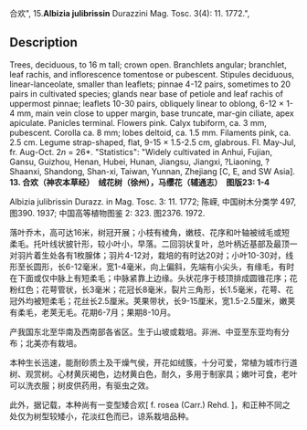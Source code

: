 合欢",
15.**Albizia julibrissin** Durazzini Mag. Tosc. 3(4): 11. 1772.",

## Description
Trees, deciduous, to 16 m tall; crown open. Branchlets angular; branchlet, leaf rachis, and inflorescence tomentose or pubescent. Stipules deciduous, linear-lanceolate, smaller than leaflets; pinnae 4-12 pairs, sometimes to 20 pairs in cultivated species; glands near base of petiole and leaf rachis of uppermost pinnae; leaflets 10-30 pairs, obliquely linear to oblong, 6-12 × 1-4 mm, main vein close to upper margin, base truncate, mar-gin ciliate, apex apiculate. Panicles terminal. Flowers pink. Calyx tubiform, ca. 3 mm, pubescent. Corolla ca. 8 mm; lobes deltoid, ca. 1.5 mm. Filaments pink, ca. 2.5 cm. Legume strap-shaped, flat, 9-15 × 1.5-2.5 cm, glabrous. Fl. May-Jul, fr. Aug-Oct. 2*n* = 26*.
  "Statistics": "Widely cultivated in Anhui, Fujian, Gansu, Guizhou, Henan, Hubei, Hunan, Jiangsu, Jiangxi, ?Liaoning, ?Shaanxi, Shandong, Shan-xi, Taiwan, Yunnan, Zhejiang [C, E, and SW Asia].
**13. 合欢（神农本草经）　绒花树（徐州），马缨花（辅通志）　图版23: 1-4**

Albizia julibrissin Durazz. in Mag. Tosc. 3: 11. 1772; 陈嵘, 中国树木分类学 497, 图390. 1937; 中国高等植物图鉴 2: 323. 图2376. 1972.

落叶乔木，高可达16米，树冠开展；小枝有棱角，嫩枝、花序和叶轴被绒毛或短柔毛。托叶线状披针形，较小叶小，早落。二回羽状复叶，总叶柄近基部及最顶一对羽片着生处各有1枚腺体；羽片4-12对，栽培的有时达20对；小叶10-30对，线形至长圆形，长6-12毫米，宽1-4毫米，向上偏斜，先端有小尖头，有缘毛，有时在下面或仅中脉上有短柔毛；中脉紧靠上边缘。头状花序于枝顶排成圆锥花序；花粉红色；花萼管状，长3毫米；花冠长8毫米，裂片三角形，长1.5毫米，花萼、花冠外均被短柔毛；花丝长2.5厘米。荚果带状，长9-15厘米，宽1.5-2.5厘米，嫩荚有柔毛，老荚无毛。花期6-7月；果期8-10月。

产我国东北至华南及西南部各省区。生于山坡或栽培。非洲、中亚至东亚均有分布；北美亦有栽培。

本种生长迅速，能耐砂质土及干燥气侯，开花如绒簇，十分可爱，常植为城市行道树、观赏树。心材黄灰褐色，边材黄白色，耐久，多用于制家具；嫩叶可食，老叶可以洗衣服；树皮供药用，有驱虫之效。

此外，据记载，本种尚有一变型矮合欢[ f. rosea (Carr.) Rehd. ]，和正种不同之处仅为树型较矮小，花淡红色而已，谅系栽培品种。
